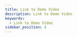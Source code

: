 ```yaml
---
title: Link to Demo Video
description: Link to Demo Video
keywords:
  - Link to Demo Video
sidebar_position: 4
---
```

